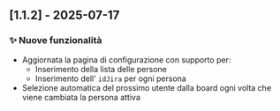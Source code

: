 ## [1.1.2] - 2025-07-17

### ✨ Nuove funzionalità

- Aggiornata la pagina di configurazione con supporto per:
  - Inserimento della lista delle persone
  - Inserimento dell' `idJira` per ogni persona
- Selezione automatica del prossimo utente dalla board ogni volta che viene cambiata la persona attiva
